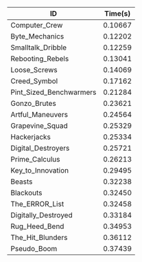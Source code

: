 |ID|Time(s)|
|-|-|
|Computer_Crew|0.10667|
|Byte_Mechanics|0.12202|
|Smalltalk_Dribble|0.12259|
|Rebooting_Rebels|0.13041|
|Loose_Screws|0.14069|
|Creed_Symbol|0.17162|
|Pint_Sized_Benchwarmers|0.21284|
|Gonzo_Brutes|0.23621|
|Artful_Maneuvers|0.24564|
|Grapevine_Squad|0.25329|
|Hackerjacks|0.25334|
|Digital_Destroyers|0.25721|
|Prime_Calculus|0.26213|
|Key_to_Innovation|0.29495|
|Beasts|0.32238|
|Blackouts|0.32450|
|The_ERROR_List|0.32458|
|Digitally_Destroyed|0.33184|
|Rug_Heed_Bend|0.34953|
|The_Hit_Blunders|0.36112|
|Pseudo_Boom|0.37439|

